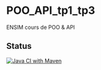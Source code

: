 # POO_API_tp1_tp3
ENSIM cours de POO &amp; API 

## Status

[![Java CI with Maven](https://github.com/jessy70210/POO_API_tp1_tp3/actions/workflows/maven.yml/badge.svg)](https://github.com/jessy70210/POO_API_tp1_tp3/actions/workflows/maven.yml)
